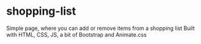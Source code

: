 # shopping-list

Simple page, where you can add or remove items from a shopping list
Built with HTML, CSS, JS, a bit of Bootstrap and Animate.css
